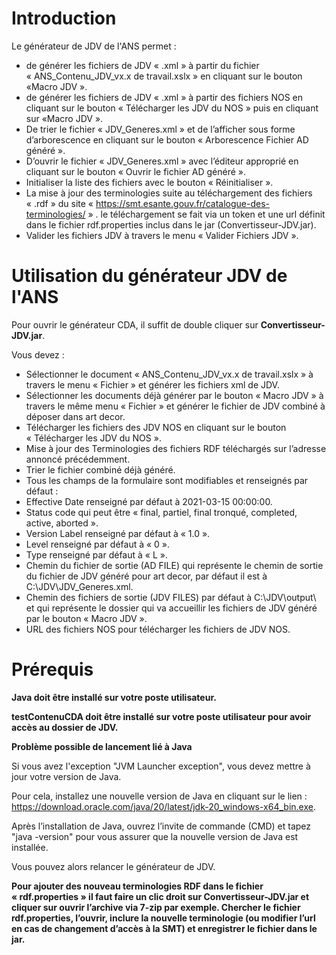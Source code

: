 ﻿# Introduction

Le générateur de JDV de l'ANS permet :

- de générer les fichiers de JDV « .xml » à partir du fichier « ANS\_Contenu\_JDV\_vx.x de travail.xslx » en cliquant sur le bouton «Macro JDV ».
- de générer les fichiers de JDV « .xml » à partir des fichiers NOS en cliquant sur le bouton « Télécharger les JDV du NOS » puis en cliquant sur «Macro JDV ».
- De trier le fichier « JDV\_Generes.xml » et de l’afficher sous forme d’arborescence en cliquant sur le bouton « Arborescence Fichier AD généré ».
- D’ouvrir le fichier « JDV\_Generes.xml » avec l’éditeur approprié en cliquant sur le bouton « Ouvrir le fichier AD généré ».
- Initialiser la liste des fichiers  avec le bouton « Réinitialiser ».
- La mise à jour des terminologies suite au téléchargement des fichiers « .rdf » du site « <https://smt.esante.gouv.fr/catalogue-des-terminologies/> » . le téléchargement se fait via un token et une url définit dans le fichier rdf.properties inclus dans le jar (Convertisseur-JDV.jar).
- Valider les fichiers JDV à travers le menu « Valider Fichiers JDV ».

# Utilisation du générateur JDV de l'ANS

Pour ouvrir le générateur CDA, il suffit de double cliquer sur **Convertisseur-JDV.jar**.

Vous devez :

- Sélectionner le document « ANS\_Contenu\_JDV\_vx.x de travail.xslx » à travers le menu « Fichier » et générer les fichiers xml de JDV.
- Sélectionner les documents déjà générer par le bouton « Macro JDV » à travers le même menu « Fichier » et générer le fichier de JDV combiné à déposer dans art decor.
- Télécharger les fichiers des JDV NOS en cliquant sur le bouton « Télécharger les JDV du NOS ».
- Mise à jour des Terminologies des fichiers RDF téléchargés sur l’adresse annoncé précédemment.  
- Trier le fichier combiné déjà généré.
- Tous les champs de la formulaire sont modifiables et renseignés par défaut :
- Effective Date renseigné par défaut à 2021-03-15 00:00:00.
- Status code qui peut être « final, partiel, final tronqué, completed, active, aborted ».
- Version Label  renseigné par défaut à « 1.0 ».
- Level renseigné par défaut à « 0 ».
- Type renseigné par défaut à « L ».
- Chemin du fichier de sortie (AD FILE) qui représente le chemin de sortie du fichier de JDV généré pour art decor, par défaut il est à C:\JDV\JDV\_Generes.xml.
- Chemin des fichiers de sortie (JDV FILES) par défaut à C:\JDV\output\ et qui représente le dossier qui va accueillir les fichiers de JDV généré par le bouton « Macro JDV ».  
- URL des fichiers NOS pour télécharger les fichiers de JDV NOS.

# Prérequis

**Java doit être installé sur votre poste utilisateur.**

**testContenuCDA doit être installé sur votre poste utilisateur pour avoir accès au dossier de JDV.**

**Problème possible de lancement lié à Java**

Si vous avez l'exception "JVM Launcher exception", vous devez mettre à jour votre version de Java.

Pour cela, installez une nouvelle version de Java en cliquant sur le lien : <https://download.oracle.com/java/20/latest/jdk-20_windows-x64_bin.exe>.

Après l’installation de Java, ouvrez l’invite de commande (CMD) et tapez "java -version" pour vous assurer que la nouvelle version de Java est installée.

Vous pouvez alors relancer le générateur de JDV.


**Pour ajouter des nouveau terminologies RDF dans le fichier « rdf.properties » il faut faire un clic droit sur Convertisseur-JDV.jar et cliquer sur ouvrir l’archive via 7-zip par exemple. Chercher le fichier rdf.properties, l’ouvrir, inclure la nouvelle terminologie (ou modifier l’url en cas de changement d’accès à la SMT) et enregistrer le fichier dans le jar.**

